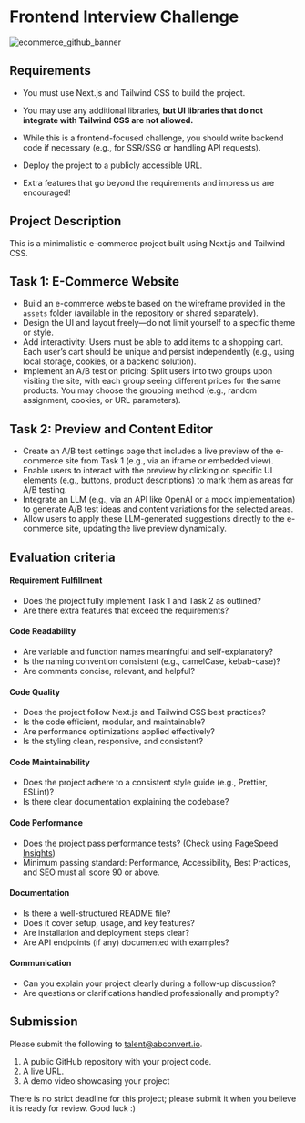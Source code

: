# Frontend Interview Challenge

![ecommerce_github_banner](https://github.com/user-attachments/assets/3018c781-0969-45a1-b8bb-3f638aa4260d)

## Requirements

- You must use Next.js and Tailwind CSS to build the project.

- You may use any additional libraries, **but UI libraries that do not integrate with Tailwind CSS are not allowed.**

- While this is a frontend-focused challenge, you should write backend code if necessary (e.g., for SSR/SSG or handling API requests).

- Deploy the project to a publicly accessible URL.

- Extra features that go beyond the requirements and impress us are encouraged!

## Project Description

This is a minimalistic e-commerce project built using Next.js and Tailwind CSS.

## Task 1: E-Commerce Website

- Build an e-commerce website based on the wireframe provided in the `assets` folder (available in the repository or shared separately).
- Design the UI and layout freely—do not limit yourself to a specific theme or style.
- Add interactivity: Users must be able to add items to a shopping cart. Each user’s cart should be unique and persist independently (e.g., using local storage, cookies, or a backend solution).
- Implement an A/B test on pricing: Split users into two groups upon visiting the site, with each group seeing different prices for the same products. You may choose the grouping method (e.g., random assignment, cookies, or URL parameters).

## Task 2: Preview and Content Editor

- Create an A/B test settings page that includes a live preview of the e-commerce site from Task 1 (e.g., via an iframe or embedded view).
- Enable users to interact with the preview by clicking on specific UI elements (e.g., buttons, product descriptions) to mark them as areas for A/B testing.
- Integrate an LLM (e.g., via an API like OpenAI or a mock implementation) to generate A/B test ideas and content variations for the selected areas.
- Allow users to apply these LLM-generated suggestions directly to the e-commerce site, updating the live preview dynamically.

## Evaluation criteria

#### Requirement Fulfillment

- Does the project fully implement Task 1 and Task 2 as outlined?
- Are there extra features that exceed the requirements?

#### Code Readability

- Are variable and function names meaningful and self-explanatory?
- Is the naming convention consistent (e.g., camelCase, kebab-case)?
- Are comments concise, relevant, and helpful?

#### Code Quality

- Does the project follow Next.js and Tailwind CSS best practices?
- Is the code efficient, modular, and maintainable?
- Are performance optimizations applied effectively?
- Is the styling clean, responsive, and consistent?

#### Code Maintainability

- Does the project adhere to a consistent style guide (e.g., Prettier, ESLint)?
- Is there clear documentation explaining the codebase?

#### Code Performance

- Does the project pass performance tests? (Check using [PageSpeed Insights](https://pagespeed.web.dev/))
- Minimum passing standard: Performance, Accessibility, Best Practices, and SEO must all score 90 or above.

#### Documentation

- Is there a well-structured README file?
- Does it cover setup, usage, and key features?
- Are installation and deployment steps clear?
- Are API endpoints (if any) documented with examples?

#### Communication

- Can you explain your project clearly during a follow-up discussion?
- Are questions or clarifications handled professionally and promptly?

## Submission

Please submit the following to talent@abconvert.io.

1. A public GitHub repository with your project code.
2. A live URL.
3. A demo video showcasing your project

There is no strict deadline for this project; please submit it when you believe it is ready for review.
Good luck :)
